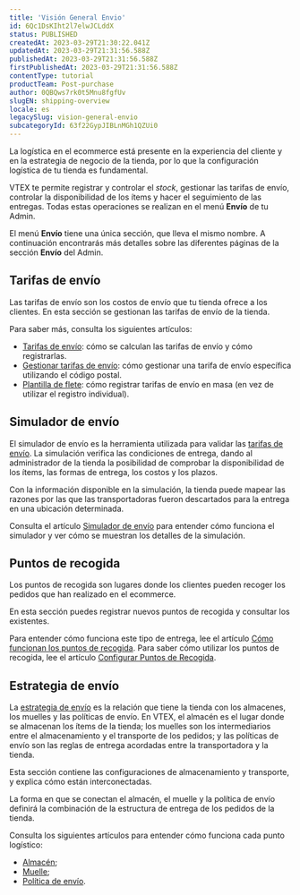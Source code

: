 ```yaml
---
title: 'Visión General Envio'
id: 6Qc1DsKIht2l7elwJCLddX
status: PUBLISHED
createdAt: 2023-03-29T21:30:22.041Z
updatedAt: 2023-03-29T21:31:56.588Z
publishedAt: 2023-03-29T21:31:56.588Z
firstPublishedAt: 2023-03-29T21:31:56.588Z
contentType: tutorial
productTeam: Post-purchase
author: 0QBQws7rk0t5Mnu8fgfUv
slugEN: shipping-overview
locale: es
legacySlug: vision-general-envio
subcategoryId: 63f22GypJIBLnMGh1QZUi0
---
```


La logística en el ecommerce está presente en la experiencia del cliente y en la estrategia de negocio de la tienda, por lo que la configuración logística de tu tienda es fundamental. 

VTEX te permite registrar y controlar el _stock_, gestionar las tarifas de envío, controlar la disponibilidad de los ítems y hacer el seguimiento de las entregas. Todas estas operaciones se realizan en el menú **Envío** de tu Admin. 

El menú **Envío** tiene una única sección, que lleva el mismo nombre. A continuación encontrarás más detalles sobre las diferentes páginas de la sección **Envío** del Admin.

## Tarifas de envío

Las tarifas de envío son los costos de envío que tu tienda ofrece a los clientes. En esta sección se gestionan las tarifas de envío de la tienda.

Para saber más, consulta los siguientes artículos:

- [Tarifas de envío](/es/tutorial/tarifas-de-envio--1Balpg3rv0854udEPedvMM): cómo se calculan las tarifas de envío y cómo registrarlas.
- [Gestionar tarifas de envío](/pt/tutorial/gerenciar-tarifas-de-envio--tutorials_141): cómo gestionar una tarifa de envío específica utilizando el código postal.
- [Plantilla de flete](/es/tutorial/plantilla-de-flete--tutorials_127): cómo registrar tarifas de envío en masa (en vez de utilizar el registro individual).

## Simulador de envío

El simulador de envío es la herramienta utilizada para validar las [tarifas de envío](/es/tutorial/tarifas-de-envio--1Balpg3rv0854udEPedvMM). La simulación verifica las condiciones de entrega, dando al administrador de la tienda la posibilidad de comprobar la disponibilidad de los ítems, las formas de entrega, los costos y los plazos.

Con la información disponible en la simulación, la tienda puede mapear las razones por las que las transportadoras fueron descartados para la entrega en una ubicación determinada. 

Consulta el artículo [Simulador de envío](/es/tutorial/simulador-de-envio--tutorials_144) para entender cómo funciona el simulador y ver cómo se muestran los detalles de la simulación.

## Puntos de recogida

Los puntos de recogida son lugares donde los clientes pueden recoger los pedidos que han realizado en el ecommerce.

En esta sección puedes registrar nuevos puntos de recogida y consultar los existentes. 

Para entender cómo funciona este tipo de entrega, lee el artículo [Cómo funcionan los puntos de recogida](/es/tutorial/como-funcionan-puntos-de-recogida--2fljn6wLjn8M4lJHA6HP3R). Para saber cómo utilizar los puntos de recogida, lee el artículo [Configurar Puntos de Recogida](/es/tutorial/como-funcionan-puntos-de-recogida--2fljn6wLjn8M4lJHA6HP3R).

## Estrategia de envío

La [estrategia de envío](/es/tutorial/estrategia-de-envio--58vLBDbjYVQzJ6rRc5QNz3) es la relación que tiene la tienda con los almacenes, los muelles y las políticas de envío. En VTEX, el almacén es el lugar donde se almacenan los ítems de la tienda; los muelles son los intermediarios entre el almacenamiento y el transporte de los pedidos; y las políticas de envío son las reglas de entrega acordadas entre la transportadora y la tienda.

Esta sección contiene las configuraciones de almacenamiento y transporte, y explica cómo están interconectadas.

La forma en que se conectan el almacén, el muelle y la política de envío definirá la combinación de la estructura de entrega de los pedidos de la tienda.

Consulta los siguientes artículos para entender cómo funciona cada punto logístico:

- [Almacén](/es/tutorial/almacen--6oIxvsVDTtGpO7y6zwhGpb);
- [Muelle](/es/tutorial/muelles--5DY8xHEjOLYDVL41Urd5qj);
- [Política de envío](/es/tutorial/politica-de-envio--tutorials_140).
